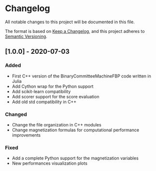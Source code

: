 # Changelog

All notable changes to this project will be documented in this file.

The format is based on [Keep a Changelog](https://keepachangelog.com/en/1.0.0/), and this project adheres to [Semantic Versioning](https://semver.org/spec/v2.0.0.html).

## [1.0.0] - 2020-07-03

### Added

- First C++ version of the BinaryCommitteeMachineFBP code written in Julia
- Add Cython wrap for the Python support
- Add scikit-learn compatibility
- Add scorer support for the score evaluation
- Add old std compatibility in C++

### Changed

- Change the file organization in C++ modules
- Change magnetization formulas for computational performance improvements

### Fixed

- Add a complete Python support for the magnetization variables
- New performances visualization plots
